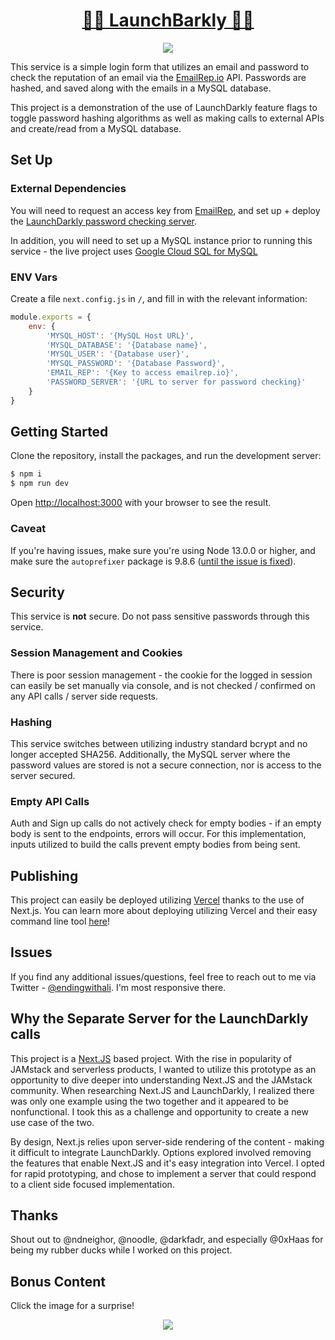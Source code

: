 <div align="center">
<h1><a href="http://pleasehirethis.dev">🚀🐶 LaunchBarkly 🐶🚀</a></h1>
</div>

<p align="center">
  <img src="https://i.pinimg.com/originals/8a/b0/40/8ab04043dc62cb3e5bd63717b56be075.jpg"/>
</p>

This service is a simple login form that utilizes an email and password to check the reputation of an email via the [EmailRep.io](http://emailrep.io) API. Passwords are hashed, and saved along with the emails in a MySQL database. 

This project is a demonstration of the use of LaunchDarkly feature flags to toggle password hashing algorithms as well as making calls to external APIs and create/read from a MySQL database. 

## Set Up

### External Dependencies
You will need to request an access key from [EmailRep](https://emailrep.io), and set up + deploy the [LaunchDarkly password checking server](https://github.com/endingwithali/launchbarkly-password).

In addition, you will need to set up a MySQL instance prior to running this service - the live project uses [Google Cloud SQL for MySQL](https://cloud.google.com/sql/docs/mysql)

### ENV Vars 

Create a file `next.config.js` in `/`, and fill in with the relevant information:

```Javascript
module.exports = {
	env: {
		'MYSQL_HOST': '{MySQL Host URL}',
		'MYSQL_DATABASE': '{Database name}',
		'MYSQL_USER': '{Database user}',
		'MYSQL_PASSWORD': '{Database Password}',
		'EMAIL_REP': '{Key to access emailrep.io}',
		'PASSWORD_SERVER': '{URL to server for password checking}'
	}
}
```

## Getting Started

Clone the repository, install the packages, and run the development server:
```bash
$ npm i
$ npm run dev
```

Open [http://localhost:3000](http://localhost:3000) with your browser to see the result.

### Caveat

If you're having issues, make sure you're using Node 13.0.0 or higher, and make sure the `autoprefixer` package is 9.8.6 ([until the issue is fixed](https://github.com/vercel/next.js/issues/17236)).

## Security

This service is **not** secure. Do not pass sensitive passwords through this service.

### Session Management and Cookies

There is poor session management - the cookie for the logged in session can easily be set manually via console, and is not checked / confirmed on any API calls / server side requests. 

### Hashing

This service switches between utilizing industry standard bcrypt and no longer accepted SHA256. Additionally, the MySQL server where the password values are stored is not a secure connection, nor is access to the server secured. 

### Empty API Calls
Auth and Sign up calls do not actively check for empty bodies - if an empty body is sent to the endpoints, errors will occur. For this implementation, inputs utilized to build the calls prevent empty bodies from being sent. 


## Publishing
This project can easily be deployed utilizing [Vercel](https://vercel.co/) thanks to the use of Next.js. You can learn more about deploying utilizing Vercel and their easy command line tool [here](https://vercel.com/docs/platform/deployments)!

## Issues
If you find any additional issues/questions, feel free to reach out to me via Twitter - [@endingwithali](twitter.com/endingwithali). I'm most responsive there. 

## Why the Separate Server for the LaunchDarkly calls

This project is a [Next.JS](https://nextjs.org/) based project. With the rise in popularity of JAMstack and serverless products, I wanted to utilize this prototype as an opportunity to dive deeper into understanding Next.JS and the JAMstack community. When researching Next.JS and LaunchDarkly, I realized there was only one example using the two together and it appeared to be nonfunctional. I took this as a challenge and opportunity to create a new use case of the two.

By design, Next.js relies upon server-side rendering of the content - making it difficult to integrate LaunchDarkly. Options explored involved removing the features that enable Next.JS and it's easy integration into Vercel. I opted for rapid prototyping, and chose to implement a server that could respond to a client side focused implementation. 


## Thanks
Shout out to @ndneighor, @noodle, @darkfadr, and especially @0xHaas for being my rubber ducks while I worked on this project. 

## Bonus Content
Click the image for a surprise! 

<p align="center">
  <a href="https://youtu.be/REaa-s68W2I"><img src="https://img.youtube.com/vi/REaa-s68W2I/hqdefault.jpg"/></a>
</p>